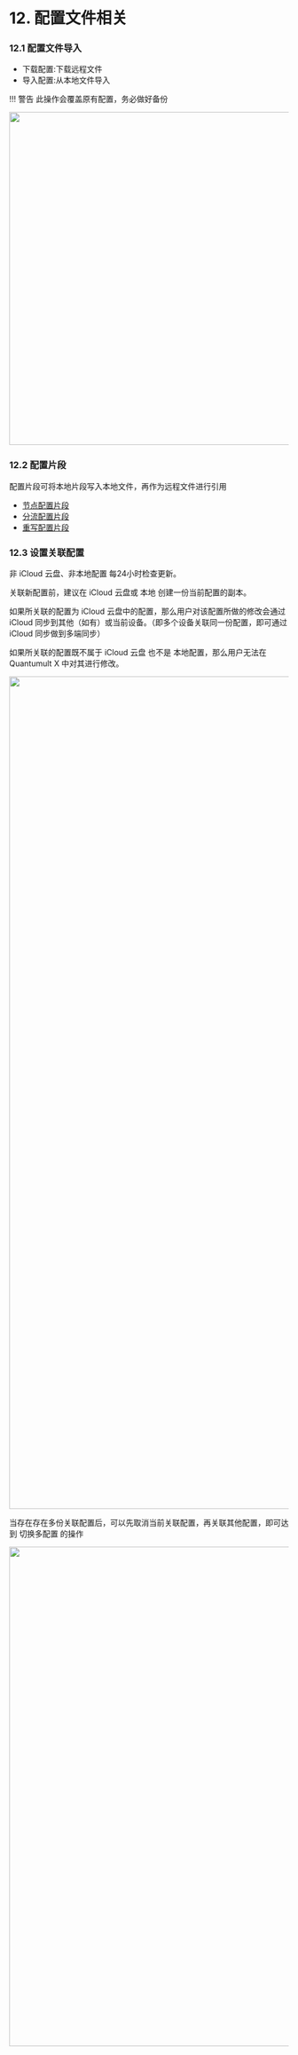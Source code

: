 # 12. 配置文件相关

### 12.1 配置文件导入

  - 下载配置:下载远程文件
  - 导入配置:从本地文件导入

<!-- prettier-ignore -->
!!! 警告
    此操作会覆盖原有配置，务必做好备份
  
<img src="https://gitlab.com/Nessk/vpn/-/raw/main/blog/docs/quantumultx/Photo/UI11-1.webp" width="600">
  

### 12.2 配置片段

配置片段可将本地片段写入本地文件，再作为远程文件进行引用

- [节点配置片段](../quantumultx/node.md?#222)
- [分流配置片段](../quantumultx/filter.md?i#325)
- [重写配置片段](../quantumultx/rewrite.md?#713)

### 12.3 设置关联配置

非 iCloud 云盘、非本地配置 每24小时检查更新。

关联新配置前，建议在 iCloud 云盘或 本地 创建一份当前配置的副本。

如果所关联的配置为 iCloud 云盘中的配置，那么用户对该配置所做的修改会通过 iCloud 同步到其他（如有）或当前设备。（即多个设备关联同一份配置，即可通过 iCloud 同步做到多端同步）

如果所关联的配置既不属于 iCloud 云盘 也不是 本地配置，那么用户无法在 Quantumult X 中对其进行修改。

<img src="https://gitlab.com/Nessk/vpn/-/raw/main/blog/docs/quantumultx/Photo/UI11-2.webp" width="1500">

当存在存在多份关联配置后，可以先取消当前关联配置，再关联其他配置，即可达到 切换多配置 的操作

<img src="https://gitlab.com/Nessk/vpn/-/raw/main/blog/docs/quantumultx/Photo/UI11-3.webp" width="900">

